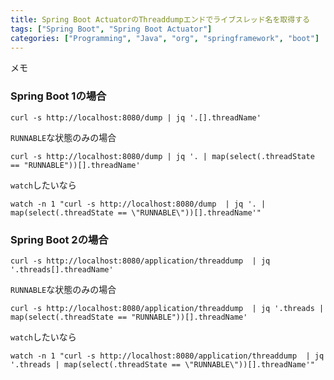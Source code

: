 ```yaml
---
title: Spring Boot ActuatorのThreaddumpエンドでライブスレッド名を取得する
tags: ["Spring Boot", "Spring Boot Actuator"]
categories: ["Programming", "Java", "org", "springframework", "boot"]
---
```


メモ

### Spring Boot 1の場合

```
curl -s http://localhost:8080/dump | jq '.[].threadName'
```

`RUNNABLE`な状態のみの場合

```
curl -s http://localhost:8080/dump | jq '. | map(select(.threadState == "RUNNABLE"))[].threadName'
```

`watch`したいなら

```
watch -n 1 "curl -s http://localhost:8080/dump  | jq '. | map(select(.threadState == \"RUNNABLE\"))[].threadName'"
```


### Spring Boot 2の場合

```
curl -s http://localhost:8080/application/threaddump  | jq '.threads[].threadName'
```

`RUNNABLE`な状態のみの場合

```
curl -s http://localhost:8080/application/threaddump  | jq '.threads | map(select(.threadState == "RUNNABLE"))[].threadName'
```

`watch`したいなら

```
watch -n 1 "curl -s http://localhost:8080/application/threaddump  | jq '.threads | map(select(.threadState == \"RUNNABLE\"))[].threadName'"
```
